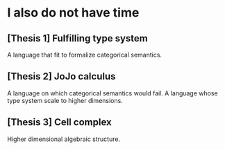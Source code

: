 # I also do not have time

## [Thesis 1] Fulfilling type system

A language that fit to formalize categorical semantics.

## [Thesis 2] JoJo calculus

A language on which categorical semantics would fail.
A language whose type system scale to higher dimensions.

## [Thesis 3] Cell complex

Higher dimensional algebraic structure.
